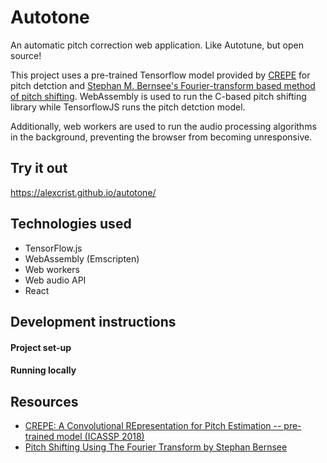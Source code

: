 # Autotone

An automatic pitch correction web application. Like Autotune, but open source!

This project uses a pre-trained Tensorflow model provided by [CREPE](https://github.com/marl/crepe) for pitch detction and [Stephan M. Bernsee's Fourier-transform based method of pitch shifting](http://blogs.zynaptiq.com/bernsee/pitch-shifting-using-the-ft/). WebAssembly is used to run the C-based pitch shifting library while TensorflowJS runs the pitch detction model.

Additionally, web workers are used to run the audio processing algorithms in the background, preventing the browser from becoming unresponsive.

## Try it out

https://alexcrist.github.io/autotone/

## Technologies used

* TensorFlow.js
* WebAssembly (Emscripten)
* Web workers
* Web audio API
* React

## Development instructions

#### Project set-up

#### Running locally



## Resources

* [CREPE: A Convolutional REpresentation for Pitch Estimation -- pre-trained model (ICASSP 2018)](https://github.com/marl/crepe)
* [Pitch Shifting Using The Fourier Transform by Stephan Bernsee](http://blogs.zynaptiq.com/bernsee/pitch-shifting-using-the-ft/)
